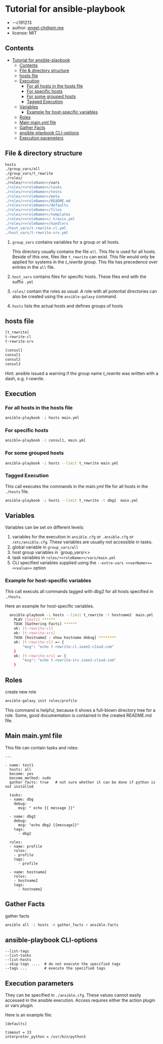 # Tutorial for ansible-playbook

- --c191213
- author: engel-ch@pm.me
- license: MIT

## Contents

- [Tutorial for ansible-playbook](#tutorial-for-ansible-playbook)
  - [Contents](#contents)
  - [File &amp; directory structure](#file-amp-directory-structure)
  - [hosts file](#hosts-file)
  - [Execution](#execution)
    - [For all hosts in the hosts file](#for-all-hosts-in-the-hosts-file)
    - [For specific hosts](#for-specific-hosts)
    - [For some grouped hosts](#for-some-grouped-hosts)
    - [Tagged Execution](#tagged-execution)
  - [Variables](#variables)
    - [Example for host-specific variables](#example-for-host-specific-variables)
  - [Roles](#roles)
  - [Main main.yml file](#main-mainyml-file)
  - [Gather Facts](#gather-facts)
  - [ansible-playbook CLI-options](#ansible-playbook-cli-options)
  - [Execution parameters](#execution-parameters)

## File & directory structure

```bash
hosts
./group_vars/all
./group_vars/t_rewrite
./roles/
./roles/<<roleName>>/vars
./roles/<<roleName>>/tasks
./roles/<<roleName>>/tests
./roles/<<roleName>>/meta
./roles/<<roleName>>/README.md
./roles/<<roleName>>/defaults
./roles/<<roleName>>/files
./roles/<<roleName>>/templates
./roles/<<roleName>>/.travis.yml
./roles/<<roleName>>/handlers
./host_vars/t-rewrite-cl.yml
./host_vars/t-rewrite-srv.yml
```

1. `group_vars` contains variables for a group or all hosts.

   This directory usually contains the file `all`. This file is used for all hosts. Beside of this one, files like `t_rewrite` can exist. This file would only be applied for systems in the *t_rewrite* group. This file has precedence over entries in the `all` file.
2. `host_vars` contains files for specific hosts. These files end with the suffix `.yml`
3. `roles/` contain the roles as usual. A role with all potential directories can also be created using     the `ansible-galaxy` command.
4. `hosts` lists the actual hosts and defines groups of hosts

## hosts file

```bash
[t_rewrite]
t-rewrite-cl
t-rewrite-srv

[consul]
consul1
consul2
consul3
```

Hint: ansible issued a warning if the group name *t_rewrite* was written with a dash, e.g. *t-rewrite*.

## Execution

### For all hosts in the hosts file

```bash
ansible-playbook -i hosts main.yml
````

### For specific hosts

```bash
ansible-playbook -i consul1, main.yml
````

### For some grouped hosts

```bash
ansible-playbook -i hosts --limit t_rewrite main.yml
```

### Tagged Execution

This call executes the commands in the main.yml file for all hosts in the `./hosts` file.

```bash
ansible-playbook -i hosts --limit t_rewrite -t dbg2  main.yml
```

## Variables

Variables can be set on different levels:

1. variables for the execution in `ansible.cfg` or `.ansible.cfg` or `/etc/ansible.cfg`. These variables are usually not accessible in tasks.
2. global variable in `group_vars/all`
3. host group variables in `group_vars/<<hostGroup>>
4. task variables in `roles/<<roleName>>/vars/main.yml`
5. CLI specified variables supplied using the `--extra-vars <<varName>>=<<value>>` option

### Example for host-specific variables

This call executs all commands tagged with dbg2 for all hosts specified in `./hosts`.

Here an example for host-specific variables.

```bash
  ansible-playbook -i hosts --limit t_rewrite -t hostname2  main.yml
    PLAY [test1] ******
    TASK [Gathering Facts] ******
    ok: [t-rewrite-cl]
    ok: [t-rewrite-srv]
    TASK [hostname2 : show hostname debug] ********
    ok: [t-rewrite-cl] => {
        "msg": "echo t-rewrite-cl.ioee2-cloud.com"
    }
    ok: [t-rewrite-srv] => {
        "msg": "echo t-rewrite-srv.ioee2-cloud.com"
    }
```

## Roles

create new role

```bash
ansible-galaxy init roles/profile
```

This command is helpful, because it shows a full-blown directory tree for a role. Some, good documentation is contained in the created README.md file.

## Main main.yml file

This file can contain tasks and roles:

```
---

- name: test1
  hosts: all
  become: yes
  become_method: sudo
  gather_facts: true   # not sure whether it can be done if python is not installed

  tasks:
  - name: dbg
    debug:
      msg: " echo {{ message }}"

  - name: dbg2
    debug:
      msg: "echo dbg2 {{message}}"
    tags:
      - dbg2

  roles:
  - name: profile
    roles:
    - profile
    tags:
      - profile

  - name: hostname2
    roles:
    - hostname2
    tags:
      - hostname2
```

## Gather Facts

gather facts

```bash
ansible all -i hosts -m gather_facts > ansible.facts
```

## ansible-playbook CLI-options

```
--list-tags
--list-tasks
--list-hosts
--skip-tags ....  # do not execute the specified tags
--tags ...        # execute the specified tags
```

## Execution parameters

They can be specified in `./ansible.cfg`. These values cannot easily accessed in the ansible execution.
Access requires either the action plugin or vars plugin.

Here is an example file:

```
[defaults]

timeout = 33
interpreter_python = /usr/bin/python3
```
